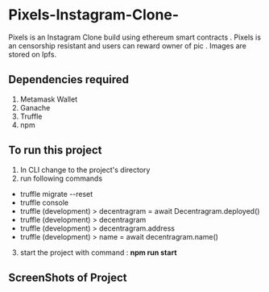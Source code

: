 # Pixels-Instagram-Clone-
Pixels is an Instagram Clone build using ethereum smart contracts . Pixels is an censorship resistant and users can reward owner of pic . Images are stored on Ipfs.

## Dependencies required 
1) Metamask Wallet
2) Ganache
3) Truffle 
4) npm

## To run this project 
1) In CLI change to the project's directory
2) run following commands
- truffle migrate --reset
- truffle console 
- truffle (development) > decentragram = await Decentragram.deployed()
- truffle (development) > decentragram 
- truffle (development) > decentragram.address
- truffle (development) > name = await decentragram.name()

 3) start the project with command : **npm run start**

## ScreenShots of Project 



